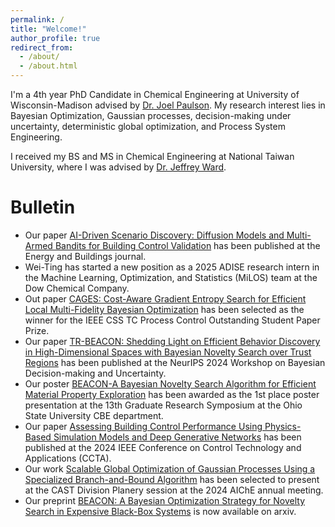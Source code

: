 ```yaml
---
permalink: /
title: "Welcome!"
author_profile: true
redirect_from: 
  - /about/
  - /about.html
---
```


I'm a 4th year PhD Candidate in Chemical Engineering at University of Wisconsin-Madison advised by [Dr. Joel Paulson](https://cbe.osu.edu/people/paulson.82). My research interest lies in Bayesian Optimization, Gaussian processes, decision-making under uncertainty, deterministic global optimization, and Process System Engineering.

I received my BS and MS in Chemical Engineering at National Taiwan University, where I was advised by [Dr. Jeffrey Ward](https://che.ntu.edu.tw/che/en/jeffward.html). 

Bulletin
======
- Our paper [AI-Driven Scenario Discovery: Diffusion Models and Multi-Armed Bandits for Building Control Validation](https://www.sciencedirect.com/science/article/pii/S0378778825009375) has been published at the Energy and Buildings journal.
- Wei-Ting has started a new position as a 2025 ADISE research intern in the Machine Learning, Optimization, and Statistics (MiLOS) team at the Dow Chemical Company.
- Out paper [CAGES: Cost-Aware Gradient Entropy Search for Efficient Local Multi-Fidelity Bayesian Optimization](https://ieeexplore.ieee.org/abstract/document/10886516) has been selected as the winner for the IEEE CSS TC Process Control Outstanding Student Paper Prize.
- Our paper [TR-BEACON: Shedding Light on Efficient Behavior Discovery in High-Dimensional Spaces with Bayesian Novelty Search over Trust Regions](https://openreview.net/pdf?id=9Xo6ONB8E3) has been published at the NeurIPS 2024 Workshop on Bayesian Decision-making and Uncertainty.
- Our poster [BEACON-A Bayesian Novelty Search Algorithm for Efficient Material Property Exploration](https://github.com/R09524081/R09524081.github.io/blob/d58778fc0664493c79b1689e4bdd4b30626a1ba4/files/2024GRS_Jonathan_final.pdf) has been awarded as the 1st place poster presentation at the 13th Graduate Research Symposium at the Ohio State University CBE department.
- Our paper [Assessing Building Control Performance Using Physics-Based Simulation Models and Deep Generative Networks](https://ieeexplore.ieee.org/abstract/document/10666585) has been published at the 2024 IEEE Conference on Control Technology and Applications (CCTA).
- Our work [Scalable Global Optimization of Gaussian Processes Using a Specialized Branch-and-Bound Algorithm](https://aiche.confex.com/aiche/2024/meetingapp.cgi/Paper/689273) has been selected to present at the CAST Division Planery session at the 2024 AIChE annual meeting.
- Our preprint [BEACON: A Bayesian Optimization Strategy for Novelty Search in Expensive Black-Box Systems](https://arxiv.org/pdf/2406.03616) is now available on arxiv.


